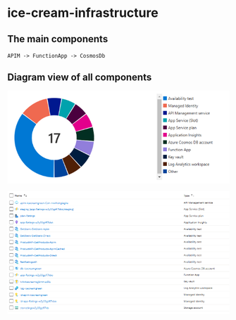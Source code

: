 # ice-cream-infrastructure

## The main components

```text
APIM -> FunctionApp -> CosmosDb
```

## Diagram view of all components

![donut summary of resources](assets/resourcesummarydonut.png)

![list summary of resources](assets/resourcesummarylist.png)
